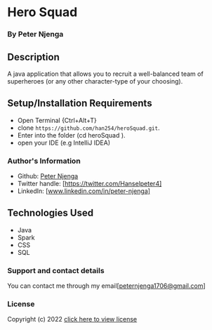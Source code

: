 # Hero Squad
### By **Peter Njenga**
## Description
A java application that allows you to recruit a well-balanced team of superheroes (or any other character-type of your choosing).
## Setup/Installation Requirements
* Open Terminal {Ctrl+Alt+T}
* clone ```https://github.com/han254/heroSquad.git```.
* Enter into the folder (cd heroSquad ).
* open your IDE (e.g  IntelliJ IDEA)

### Author's Information
* Github: [Peter Njenga](https://github.com/han254)
* Twitter handle: [https://twitter.com/Hanselpeter4]
* LinkedIn: [www.linkedin.com/in/peter-njenga]
## Technologies Used
* Java
* Spark
* CSS
* SQL
### Support and contact details

You can contact me through my email[peternjenga1706@gmail.com]

### License

Copyright (c) 2022 [click here to view license](LICENSE)